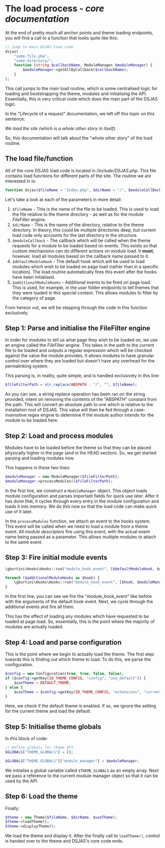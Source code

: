# The load process - *core documentation*

At the end of pretty much all anchor points and theme loading endpoints, you will find a call to a function that looks quite like this:

```php
// Jump to main DSJAS load code
dsjas(
    "some-file.php",
    "some-directory/",
    function (string $callbackName, ModuleManager $moduleManager) {
        $moduleManager->getAllByCallback($callbackName);
    }
);
```

This call jumps to the main load routine, which is some centralised logic for loading and bootstrapping the theme, modules and initialising the API. Essentially, this is very critical code which does the main part of the DSJAS logic.

In the "Lifecycle of a request" documentation, we left off this topic on this sentence:

*We load the site (which is a whole other story in itself).*

So, this documentation will talk about the "whole other story" of the load routine.

## The load file/function

All of the core DSJAS load code is located in */include/DSJAS.php*. This file contains load functions for different parts of the site. The routine we are interested in is:

```php
function dsjas($fileName = "Index.php", $dirName = "/", $moduleCallBack = null, $defaultModuleHook = "all", $additionalModuleHooks = [])
```

Let's take a look at each of the parameters in more detail:

1. ```$fileName``` - This is the name of the file to be loaded. This is used to load the file relative to the theme directory - as well as for the module *FileFilter* engine.
1. ```$dirName``` - This is the name of the directory, relative to the theme directory. In theory, this could be multiple directories deep, but current load code only accounts for the last directory in the structure.
1. ```$moduleCallback``` - The callback which will be called when the theme requests for a module to be loaded based on events. This exists so that custom mechanisms can do different actions on module load. It **must**, however, load all modules based on the callback name passed to it.
1. ```$defaultModuleHook``` - The default hook which will be used to load modules which wish to be loaded on page load (rather than in a specific location). The load routine automatically fires this event after the hooks have been initialised.
1. ```$additionalModuleHooks``` - Additional events to be fired on page load. This is used, for example, in the *user* folder endpoints to tell themes that they were loaded in this special context. This allows modules to filter by the category of page.

From hereon out, we will be stepping through the code in this function exclusively.

## Step 1: Parse and initialise the FileFilter engine

In order for modules to tell us what page they wish to be loaded on, we use an engine called the *FileFilter* engine. This takes in the path to the current file to be loaded and outputs a regular expression which will be checked against the value the module provides. It allows modules to have granular control over where they are loaded but doesn't have any overhead for the permalinking system.

This parsing is, in reality, quite simple, and is handled exclusively in this line:

```php
$fileFilterPath = str_replace(ABSPATH . "/", "", $fileName);
```

As you can see, a string replace operation has been ran on the string provided, intent on removing the contents of the "ABSPATH" constant from the path. This will convert an absolute path to one which is relative to the installation root of DSJAS. This value will then be fed through a case-insensitive regex engine to determine if the module author intends for the module to be loaded here.

## Step 2: Load and process modules

Modules have to be loaded before the theme so that they can be placed physically higher in the page (and in the HEAD section). So, we get started parsing and loading modules now.

This happens in these two lines:

```php
$moduleManager = new ModuleManager($fileFilterPath);
$moduleManager->processModules(($fileFilterPath);
```

In the first line, we construct a ```ModuleManager``` object. This object loads module configuration and parses important fields for quick use later. After it has done that, it cycles through every entry in the module configuration and loads it into memory. We do this now so that the load code can make quick use of it later.

In the ```processModules``` function, we attach an event to the hooks system. This event will be called when we need to load a module from a theme event. All *module descriptors* fire using this event, with the actual event name being passed as a parameter. This allows multiple modules to attach to the same event.

## Step 3: Fire initial module events

```php
\gburtini\Hooks\Hooks::run("module_hook_event", [$defaultModuleHook, $moduleManager]);

foreach ($additionalModuleHooks as $hook) {
    \gburtini\Hooks\Hooks::run("module_hook_event", [$hook, $moduleManager]);
}
```

In the first line, you can see we fire the "module_hook_event" like before with the arguments of the default hook event. Next, we cycle through the additional events and fire all them.

This has the effect of loading any modules which have requested to be loaded at page load. So, essentially, this is the point where the majority of modules are actually loaded.

## Step 4: Load and parse configuration

This is the point where we begin to actually load the theme. The first step towards this is finding out which theme to load. To do this, we parse the configuration.

```php
$config = new Configuration(true, true, false, false);
if ($config->getKey(ID_THEME_CONFIG, "config", "use_default")) {
    $useTheme = DEFAULT_THEME;
} else {
    $useTheme = $config->getKey(ID_THEME_CONFIG, "extensions", "current_UI_extension");
}
```

Here, we check if the default theme is enabled. If so, we ignore the setting for the current theme and load the default.

## Step 5: Initialise theme globals

In this block of code:

```PHP
// Define globals for theme API
$GLOBALS["THEME_GLOBALS"] = [];

$GLOBALS["THEME_GLOBALS"]["module_manager"] = $moduleManager;
```

We initialise a global variable called ```$THEME_GLOBALS``` as an empty array. Next we pass a reference to the current module manager object so that it can be used by the API.

## Step 6: Load the theme

Finally:

```php
$theme = new Theme($fileName, $dirName, $useTheme);
$theme->loadTheme();
$theme->displayTheme();
```

We load the theme and display it. After the finally call to ```loadTheme()```, control is handed over to the theme and DSJAS's core code ends.
